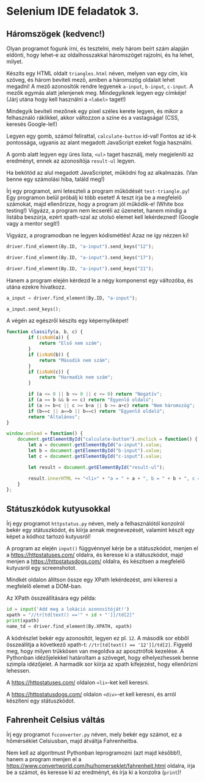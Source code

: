 # Selenium IDE feladatok 3.

## Háromszögek (kedvenc!)

Olyan programot fogunk írni, és tesztelni, mely három beírt szám alapján
eldönti, hogy lehet-e az oldalhosszakkal háromszöget rajzolni, és ha lehet,
milyet.

Készíts egy HTML oldalt `triangles.html` néven, melyen van egy cím, kis szöveg,
és három beviteli mező, amiben a háromszög oldalait lehet megadni!
A mező azonosítók rendre legyenek `a-input`, `b-input`, `c-input`. A
mezők egymás alatt jelenjenek meg. Mindegyiknek legyen egy címkéje!
(Járj utána hogy kell használni a `<label>` taget!)

Mindegyik beviteli mezőnek egy pixel széles kerete legyen, és mikor a felhasználó
ráklikkel, akkor változzon a színe és a vastagsága! (CSS, keresés Google-lel!)

Legyen egy gomb, számol felirattal, `calculate-button` id-val! Fontos az id-k
pontossága, ugyanis az alant megadott JavaScript ezeket fogja használni.

A gomb alatt legyen egy üres lista, `<ul>` taget használj, mely megjeleníti az eredményt, ennek
az azonosítója `result-ul` legyen.

Ha bekötöd az alul megadott JavaScriptet, működni fog az alkalmazás. (Van benne egy számolási hiba, találd meg!)

Írj egy programot, ami leteszteli a program működését `test-triangle.py`! Egy programon belül
próbálj ki több esetet! A teszt írja be a megfelelő számokat, majd ellenőrizze, hogy 
a program jól működik-e! (White box testing!) Vigyázz, a program nem lecseréli az üzenetet,
hanem mindig a listába beszúrja, ezért xpath-szal az utolsó elemet kell lekérdezned! (Google vagy a mentor segít!)

Vigyázz, a programodban ne legyen kódismétlés! Azaz ne így nézzen ki!

```python
driver.find_element(By.ID, "a-input").send_keys("12");

driver.find_element(By.ID, "a-input").send_keys("17");

driver.find_element(By.ID, "a-input").send_keys("21");
```

Hanem a program elején kérdezd le a négy komponenst egy változóba, és utána ezekre hivatkozz.

```python
a_input = driver.find_element(By.ID, "a-input");

a_input.send_keys();
```

A végén az egészről készíts egy képernyőképet!


```javascript
function classify(a, b, c) {
        if (isNaN(a)) {
            return "Első nem szám";
        }
        if (isNaN(b)) {
            return "Második nem szám";
        }
        if (isNaN(c)) {
            return "Harmadik nem szám";
        }

        if (a <= 0 || b <= 0 || c <= 0) return "Negatív";
        if (a == b && b == c) return "Egyenlő oldalú";
        if (a >= b+c || c >= b+a || b >= a+c) return "Nem háromszög";
        if (b==c || a==b || b==c) return "Egyenlő oldalú";
        return "Általános";
}

window.onload = function() {
    document.getElementById("calculate-button").onclick = function() {
        let a = document.getElementById("a-input").value;
        let b = document.getElementById("b-input").value;
        let c = document.getElementById("c-input").value;

        let result = document.getElementById("result-ul");

        result.innerHTML += "<li>" + "a = " + a + ", b = " + b + ", c = " + c + ": " + classify(a, b, c) + "</li>";
    }
};
```

## Státuszkódok kutyusokkal

Írj egy programot `httpstatus.py` néven, mely a felhasználótól konzolról bekér egy státuszkódot,
és kiírja annak megnevezését, valamint készít egy képet a kódhoz tartozó kutyusról!

A program az elején `input()` függvénnyel kérje be a státuszkódot, 
menjen el a https://httpstatuses.com/ oldalra, és keresse ki a státuszkódot, majd 
menjen a https://httpstatusdogs.com/ oldalra, és készítsen a megfelelő kutyusról egy
screenshotot.

Mindkét oldalon állítson össze
egy XPath lekérdezést, ami kikeresi a megfelelő elemet a DOM-ban.

Az XPath összeállítására egy példa:

```python
id = input('Add meg a lokáció azonosítóját!')
xpath = "//tr[td[text() =='" + id + "']]/td[2]"
print(xpath)
name_td = driver.find_element(By.XPATH, xpath)
```

A kódrészlet bekér egy azonosítót, legyen ez pl. `12`. A második sor ebből összeállítja
a következő xpath-t: `//tr[td[text() == '12']]/td[2]`. Figyeld meg, hogy milyen
trükkösen van megoldva az aposztrófok kezelése. A Pythonban idézőjelekkel határoltam a szöveget,
hogy elhelyezhessek benne szimpla idézőjelet.
A harmadik sor kiírja az xpath kifejezést, hogy ellenőrizni lehessen.

A https://httpstatuses.com/ oldalon `<li>`-ket kell keresni.

A https://httpstatusdogs.com/ oldalon `<div>`-et kell keresni, és arról készíteni egy státuszkódot.

## Fahrenheit Celsius váltás

Írj egy programot `fcconverter.py` néven, mely bekér egy számot, ez a hőmérséklet Celsiusban,
majd átváltja Fahrenheitba.

Nem kell az algoritmust Pythonban leprogramozni (azt majd később!), hanem a program menjen el
a https://www.convertworld.com/hu/homerseklet/fahrenheit.html oldalra, írja be a számot,
és keresse ki az eredményt, és írja ki a konzolra (`print`)!